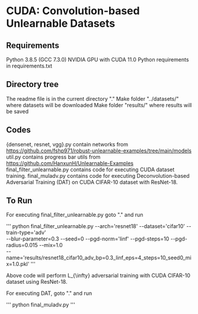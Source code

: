 # CUDA: Convolution-based Unlearnable Datasets

Requirements
------------

Python 3.8.5 (GCC 7.3.0)
NVIDIA GPU with CUDA 11.0
Python requirements in requirements.txt


Directory tree
--------------

The readme file is in the current directory "."
Make folder "../datasets/" where datasets will be downloaded
Make folder "results/" where results will be saved


Codes
-----
{densenet, resnet, vgg}.py contain networks from https://github.com/fshp971/robust-unlearnable-examples/tree/main/models
util.py contains progress bar utils from https://github.com/HanxunH/Unlearnable-Examples
final_filter_unlearnable.py contains code for executing CUDA dataset training.
final_muladv.py contains code for executing Deconvolution-based Adversarial Training (DAT) on CUDA CIFAR-10 dataset with ResNet-18.


To Run
------

For executing final_filter_unlearnable.py goto "." and run

'''
python final_filter_unlearnable.py --arch='resnet18' --dataset='cifar10' --train-type='adv' \
--blur-parameter=0.3 --seed=0 --pgd-norm='linf' --pgd-steps=10 --pgd-radius=0.015 --mix=1.0 \
--name='results/resnet18_cifar10_adv_bp=0.3_linf_eps=4_steps=10_seed0_mix=1.0.pkl'
'''

Above code will perform L_{\infty} adversarial training with CUDA CIFAR-10 dataset using ResNet-18.

For executing DAT, goto "." and run

'''
python final_muladv.py
'''
